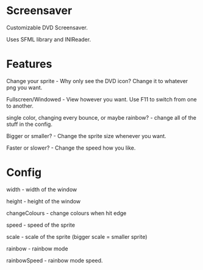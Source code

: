# Screensaver
Customizable DVD Screensaver.

Uses SFML library and INIReader.

# Features
Change your sprite - Why only see the DVD icon? Change it to whatever png you want.

Fullscreen/Windowed - View however you want. Use F11 to switch from one to another.

single color, changing every bounce, or maybe rainbow? - change all of the stuff in the config.

Bigger or smaller? - Change the sprite size whenever you want.

Faster or slower? - Change the speed how you like.


# Config
width - width of the window

height - height of the window

changeColours - change colours when hit edge

speed - speed of the sprite

scale - scale of the sprite (bigger scale = smaller sprite)

rainbow - rainbow mode

rainbowSpeed - rainbow mode speed.

